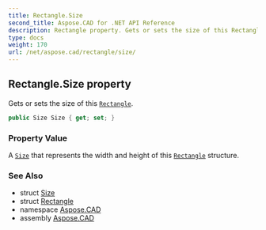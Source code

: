 ```yaml
---
title: Rectangle.Size
second_title: Aspose.CAD for .NET API Reference
description: Rectangle property. Gets or sets the size of this Rectangle
type: docs
weight: 170
url: /net/aspose.cad/rectangle/size/
---
```

## Rectangle.Size property

Gets or sets the size of this [`Rectangle`](../).

```csharp
public Size Size { get; set; }
```

### Property Value

A [`Size`](../../size/) that represents the width and height of this [`Rectangle`](../) structure.

### See Also

* struct [Size](../../size/)
* struct [Rectangle](../)
* namespace [Aspose.CAD](../../../aspose.cad/)
* assembly [Aspose.CAD](../../../)


